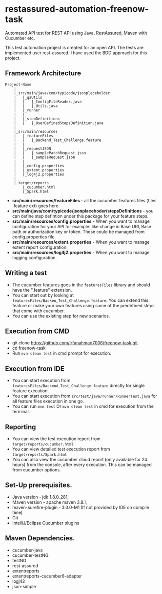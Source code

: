 restassured-automation-freenow-task
=================
Automated API test for REST API using Java, RestAssured, Maven with Cucumber etc.

This test automation project is created for an open API. The tests are implemented user rest-assured.
I have used the BDD approach for this project.

Framework Architecture
--------------
	Project-Name		
		|
		|_src/main/java/com/typicode/jsonplaceholder	
		|	|_qaUtils
		|	|   |_ConfigFileReader.java
		|	|   |_Utils.java
		|	|_runner
		|	|   
		|	|_stepDefinitions
		|	|   |_UserDefinedStepsDefinition.java
		|
		|_src/main/resources
		|	|_featureFiles
		|	|   |_Backend_Test_Challenge.feature
		|	|
		|	|_requestJSON	
		|	|	|_samplePatchRequest.json 
        |   |	|_sampleRequest.json
		|	|
		|	|_config.properties
		|	|_extent.properties
		|	|_log4j2.properties
		|
		|_target/reports
			|_cucumber.html
			|_Spark.html


* **src/main/resources/featureFiles** - all the cucumber features files (files .feature ext) goes here.
* **src/main/java/com/typicode/jsonplacehoder/stepsDefinitions** - you can define step defintion under this package for your feature steps.
* **src/main/resources/config.properties** - When you want to manage configuration for your API for example: like change in Base URI, Base path or authorization key or token. These could be managed from config.properties file.
* **src/main/resources/extent.properties** - When you want to manage extent report configuration.
* **src/main/resources/log4j2.properties** - When you want to manage logging configuration.

Writing a test
--------------
* The cucumber features goes in the `featuresFiles` library and should have the ".feature" extension.
* You can start out by looking at `featuresFiles/Backen_Test_Challenge.feature`. You can extend this feature or make your own features using some of the predefined steps that come with cucumber.
* You can use the existing step for new scenarios.

Execution from CMD
-----------------
* git clone https://github.com/irfanahmad7006/freenow-task.git
* cd freenow-task
* Run `mvn clean test` in cmd prompt for execution.

Execution from IDE
-----------------  
* You can start execution from `featuresFiles/Backend_Test_Challenge.feature` directly for single feature execution.
* You can start execution from `src/test/java/runner/RunnerTest.java` for all feature files execution in one go.
* You can run `mvn test` Or `mvn clean test` in cmd for execution from the terminal.

Reporting
----------------- 
* You can view the test execution report from `target/reports/cucumber.html`
* You can view detailed test execution report from `target/reports/Spark.html`
* You can also view the cucumber cloud report (only available for 24 hours) from the console, after every execution. This can be managed from cucumber options.


Set-Up prerequisites.
-----------------
* Java version - jdk 1.8.0_281,
* Maven version - apache maven 3.8.1,
* maven-surefire-plugin - 3.0.0-M1 (If not provided by IDE on compile time)
* Git
* IntelliJ/Eclipse Cucumber plugins

Maven Dependencies.
-----------------
* cucumber-java
* cucumber-testNG
* testNG
* rest-assured
* extentreports
* extentreports-cucumber6-adapter
* logj42
* json-simple